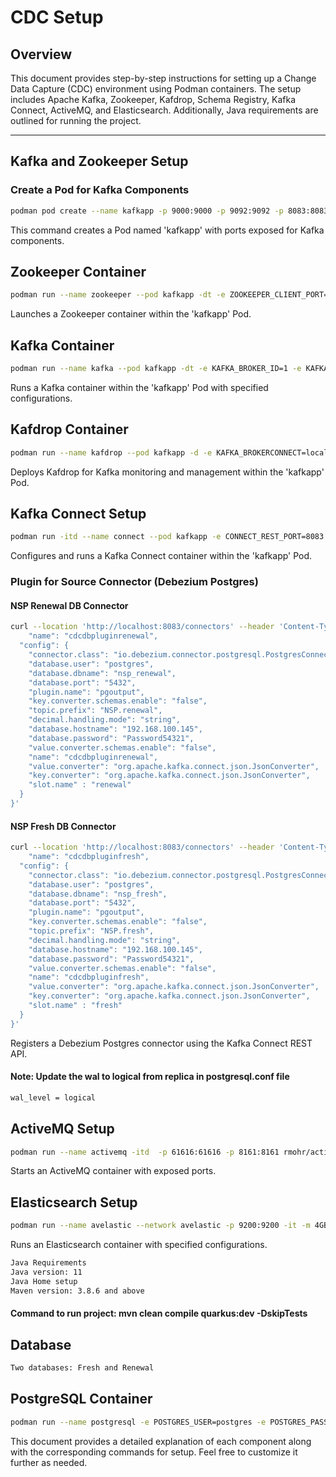 # CDC Setup

## Overview
This document provides step-by-step instructions for setting up a Change Data Capture (CDC) environment using Podman containers. The setup includes Apache Kafka, Zookeeper, Kafdrop, Schema Registry, Kafka Connect, ActiveMQ, and Elasticsearch. Additionally, Java requirements are outlined for running the project.

---

## Kafka and Zookeeper Setup

### Create a Pod for Kafka Components

```bash
podman pod create --name kafkapp -p 9000:9000 -p 9092:9092 -p 8083:8083 -p 2181:2181 -p 29092:29092
```

This command creates a Pod named 'kafkapp' with ports exposed for Kafka components.

## Zookeeper Container

```bash
podman run --name zookeeper --pod kafkapp -dt -e ZOOKEEPER_CLIENT_PORT=2181 -e ZOOKEEPER_TICK_TIME=2000 confluentinc/cp-zookeeper:7.3.2
```

Launches a Zookeeper container within the 'kafkapp' Pod.

## Kafka Container

``` bash
podman run --name kafka --pod kafkapp -dt -e KAFKA_BROKER_ID=1 -e KAFKA_ZOOKEEPER_CONNECT=localhost:2181 -e KAFKA_LISTENER_SECURITY_PROTOCOL_MAP=PLAINTEXT:PLAINTEXT,PLAINTEXT_INTERNAL:PLAINTEXT -e KAFKA_ADVERTISED_LISTENERS=PLAINTEXT://localhost:9092,PLAINTEXT_INTERNAL://localhost:29092 -e KAFKA_OFFSETS_TOPIC_REPLICATION_FACTOR=1 -e KAFKA_TRANSACTION_STATE_LOG_MIN_ISR=1 -e KAFKA_TRANSACTION_STATE_LOG_REPLICATION_FACTOR=1 -e TOPIC_AUTO_CREATE=true confluentinc/cp-kafka:7.3.2
```

Runs a Kafka container within the 'kafkapp' Pod with specified configurations.

## Kafdrop Container

```bash
podman run --name kafdrop --pod kafkapp -d -e KAFKA_BROKERCONNECT=localhost:9092 -e JVM_OPTS="-Xms32M -Xmx64M" -e SERVER_SERVLET_CONTEXTPATH="/" docker.io/obsidiandynamics/kafdrop:latest
```

Deploys Kafdrop for Kafka monitoring and management within the 'kafkapp' Pod.

## Kafka Connect Setup

```bash
podman run -itd --name connect --pod kafkapp -e CONNECT_REST_PORT=8083 -e CONNECT_BOOTSTRAP_SERVERS=localhost:29092 -e CONNECT_GROUP_ID=1 -e CONNECT_KEY_CONVERTER=org.apache.kafka.connect.storage.StringConverter -e CONNECT_VALUE_CONVERTER=io.confluent.connect.avro.AvroConverter -e CONNECT_CONFIG_STORAGE_TOPIC=my_connect_configs -e CONNECT_REST_ADVERTISED_HOST_NAME=localhost -e CONNECT_OFFSET_STORAGE_TOPIC=my_connect_offsets -e CONNECT_STATUS_STORAGE_TOPIC=my_connect_statuses -e CONNECT_VALUE_CONVERTER_SCHEMA_REGISTRY_URL='http://localhost:8081' -e   CONNECT_CONFIG_STORAGE_REPLICATION_FACTOR="1" -e CONNECT_OFFSET_STORAGE_REPLICATION_FACTOR="1" -e CONNECT_STATUS_STORAGE_REPLICATION_FACTOR="1" -e CONNECT_PLUGIN_PATH=/usr/share/java,/usr/share/confluent-hub-components,/data/connect-jars,/usr/share/filestream-connectors -v /home/user/Documents/ConnectPlugin/:/data/connect-jars docker.io/confluentinc/cp-kafka-connect
```

Configures and runs a Kafka Connect container within the 'kafkapp' Pod.


### Plugin for Source Connector (Debezium Postgres)

#### NSP Renewal DB Connector
```bash
curl --location 'http://localhost:8083/connectors' --header 'Content-Type: application/json' --data '{
    "name": "cdcdbpluginrenewal",
  "config": {
    "connector.class": "io.debezium.connector.postgresql.PostgresConnector",
    "database.user": "postgres",
    "database.dbname": "nsp_renewal",
    "database.port": "5432",
    "plugin.name": "pgoutput",
    "key.converter.schemas.enable": "false",
    "topic.prefix": "NSP.renewal",
    "decimal.handling.mode": "string",
    "database.hostname": "192.168.100.145",
    "database.password": "Password54321",
    "value.converter.schemas.enable": "false",
    "name": "cdcdbpluginrenewal",
    "value.converter": "org.apache.kafka.connect.json.JsonConverter",
    "key.converter": "org.apache.kafka.connect.json.JsonConverter",
    "slot.name" : "renewal"
  }
}'

```
#### NSP Fresh DB Connector
```bash
curl --location 'http://localhost:8083/connectors' --header 'Content-Type: application/json' --data '{
    "name": "cdcdbpluginfresh",
  "config": {
    "connector.class": "io.debezium.connector.postgresql.PostgresConnector",
    "database.user": "postgres",
    "database.dbname": "nsp_fresh",
    "database.port": "5432",
    "plugin.name": "pgoutput",
    "key.converter.schemas.enable": "false",
    "topic.prefix": "NSP.fresh",
    "decimal.handling.mode": "string",
    "database.hostname": "192.168.100.145",
    "database.password": "Password54321",
    "value.converter.schemas.enable": "false",
    "name": "cdcdbpluginfresh",
    "value.converter": "org.apache.kafka.connect.json.JsonConverter",
    "key.converter": "org.apache.kafka.connect.json.JsonConverter",
    "slot.name" : "fresh"
  }
}'

```

Registers a Debezium Postgres connector using the Kafka Connect REST API.

#### Note: Update the wal to logical from replica in postgresql.conf file

```bash
wal_level = logical 
```

## ActiveMQ Setup

```bash
podman run --name activemq -itd  -p 61616:61616 -p 8161:8161 rmohr/activemq
```

Starts an ActiveMQ container with exposed ports.


## Elasticsearch Setup

```bash
podman run --name avelastic --network avelastic -p 9200:9200 -it -m 4GB -e discovery.type=single-node -e xpack.security.enabled=false -e xpack.security.enrollment.enabled=false docker.elastic.co/elasticsearch/elasticsearch:8.8.2
```

Runs an Elasticsearch container with specified configurations.

``` bash
Java Requirements
Java version: 11
Java Home setup
Maven version: 3.8.6 and above
```
#### Command to run project: mvn clean compile quarkus:dev -DskipTests

## Database

```bash
Two databases: Fresh and Renewal
```
## PostgreSQL Container

```bash
podman run --name postgresql -e POSTGRES_USER=postgres -e POSTGRES_PASSWORD=Password54321 -p 5432:5432 -v /home/postgres_data_dir:/var/lib/postgresql/data -d postgres

```

This document provides a detailed explanation of each component along with the corresponding commands for setup. Feel free to customize it further as needed.

